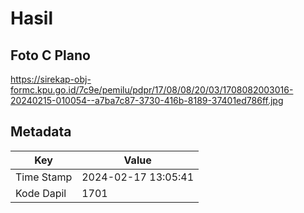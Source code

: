 # Hasil

## Foto C Plano

https://sirekap-obj-formc.kpu.go.id/7c9e/pemilu/pdpr/17/08/08/20/03/1708082003016-20240215-010054--a7ba7c87-3730-416b-8189-37401ed786ff.jpg


## Metadata

| Key        | Value               |
| ---------- | ------------------- |
| Time Stamp | 2024-02-17 13:05:41 |
| Kode Dapil | 1701                |



